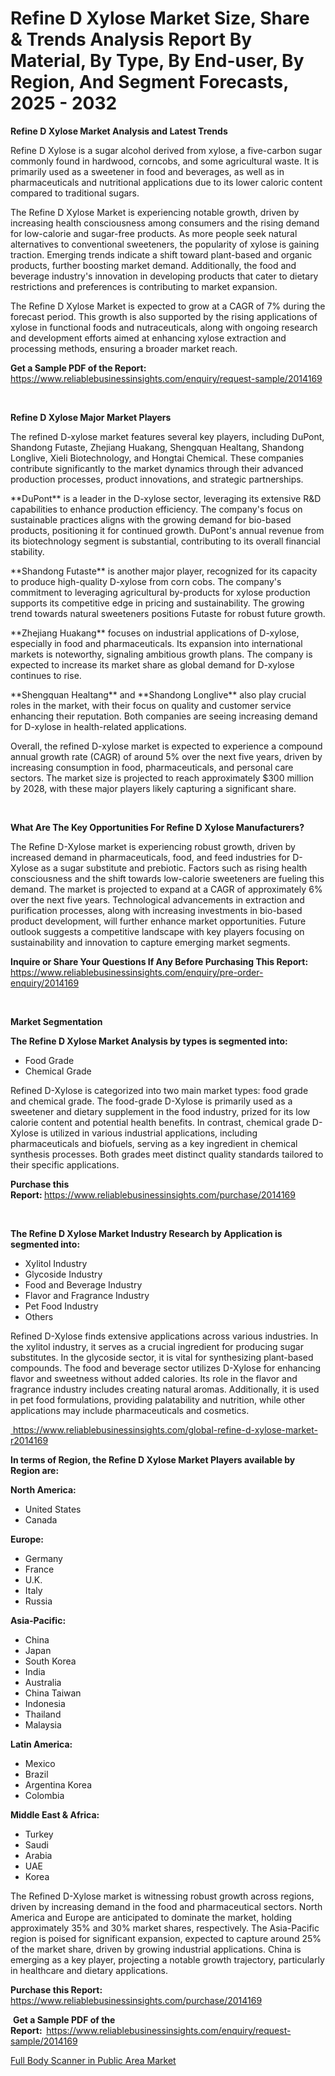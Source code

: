 <p><h1>Refine D Xylose Market Size, Share & Trends Analysis Report By Material, By Type, By End-user, By Region, And Segment Forecasts, 2025 - 2032</h1></p><p><strong>Refine D Xylose Market Analysis and Latest Trends</strong></p>
<p><p>Refine D Xylose is a sugar alcohol derived from xylose, a five-carbon sugar commonly found in hardwood, corncobs, and some agricultural waste. It is primarily used as a sweetener in food and beverages, as well as in pharmaceuticals and nutritional applications due to its lower caloric content compared to traditional sugars.</p><p>The Refine D Xylose Market is experiencing notable growth, driven by increasing health consciousness among consumers and the rising demand for low-calorie and sugar-free products. As more people seek natural alternatives to conventional sweeteners, the popularity of xylose is gaining traction. Emerging trends indicate a shift toward plant-based and organic products, further boosting market demand. Additionally, the food and beverage industry's innovation in developing products that cater to dietary restrictions and preferences is contributing to market expansion.</p><p>The Refine D Xylose Market is expected to grow at a CAGR of 7% during the forecast period. This growth is also supported by the rising applications of xylose in functional foods and nutraceuticals, along with ongoing research and development efforts aimed at enhancing xylose extraction and processing methods, ensuring a broader market reach.</p></p>
<p><strong>Get a Sample PDF of the Report:&nbsp;</strong> <a href="https://www.reliablebusinessinsights.com/enquiry/request-sample/2014169?utm_campaign=3567&utm_medium=2&utm_source=Github&utm_content=ia&utm_term=29032025&utm_id=refine-d-xylose">https://www.reliablebusinessinsights.com/enquiry/request-sample/2014169</a></p>
<p>&nbsp;</p>
<p><strong>Refine D Xylose Major Market Players</strong></p>
<p><p>The refined D-xylose market features several key players, including DuPont, Shandong Futaste, Zhejiang Huakang, Shengquan Healtang, Shandong Longlive, Xieli Biotechnology, and Hongtai Chemical. These companies contribute significantly to the market dynamics through their advanced production processes, product innovations, and strategic partnerships.</p><p>**DuPont** is a leader in the D-xylose sector, leveraging its extensive R&D capabilities to enhance production efficiency. The company's focus on sustainable practices aligns with the growing demand for bio-based products, positioning it for continued growth. DuPont's annual revenue from its biotechnology segment is substantial, contributing to its overall financial stability.</p><p>**Shandong Futaste** is another major player, recognized for its capacity to produce high-quality D-xylose from corn cobs. The company's commitment to leveraging agricultural by-products for xylose production supports its competitive edge in pricing and sustainability. The growing trend towards natural sweeteners positions Futaste for robust future growth.</p><p>**Zhejiang Huakang** focuses on industrial applications of D-xylose, especially in food and pharmaceuticals. Its expansion into international markets is noteworthy, signaling ambitious growth plans. The company is expected to increase its market share as global demand for D-xylose continues to rise.</p><p>**Shengquan Healtang** and **Shandong Longlive** also play crucial roles in the market, with their focus on quality and customer service enhancing their reputation. Both companies are seeing increasing demand for D-xylose in health-related applications.</p><p>Overall, the refined D-xylose market is expected to experience a compound annual growth rate (CAGR) of around 5% over the next five years, driven by increasing consumption in food, pharmaceuticals, and personal care sectors. The market size is projected to reach approximately $300 million by 2028, with these major players likely capturing a significant share.</p></p>
<p>&nbsp;</p>
<p><strong>What Are The Key Opportunities For Refine D Xylose Manufacturers?</strong></p>
<p><p>The Refine D-Xylose market is experiencing robust growth, driven by increased demand in pharmaceuticals, food, and feed industries for D-Xylose as a sugar substitute and prebiotic. Factors such as rising health consciousness and the shift towards low-calorie sweeteners are fueling this demand. The market is projected to expand at a CAGR of approximately 6% over the next five years. Technological advancements in extraction and purification processes, along with increasing investments in bio-based product development, will further enhance market opportunities. Future outlook suggests a competitive landscape with key players focusing on sustainability and innovation to capture emerging market segments.</p></p>
<p><strong>Inquire or Share Your Questions If Any Before Purchasing This Report:</strong> <a href="https://www.reliablebusinessinsights.com/enquiry/pre-order-enquiry/2014169?utm_campaign=3567&utm_medium=2&utm_source=Github&utm_content=ia&utm_term=29032025&utm_id=refine-d-xylose">https://www.reliablebusinessinsights.com/enquiry/pre-order-enquiry/2014169</a></p>
<p>&nbsp;</p>
<p><strong>Market Segmentation</strong></p>
<p><strong>The Refine D Xylose Market Analysis by types is segmented into:</strong></p>
<p><ul><li>Food Grade</li><li>Chemical Grade</li></ul></p>
<p><p>Refined D-Xylose is categorized into two main market types: food grade and chemical grade. The food-grade D-Xylose is primarily used as a sweetener and dietary supplement in the food industry, prized for its low calorie content and potential health benefits. In contrast, chemical grade D-Xylose is utilized in various industrial applications, including pharmaceuticals and biofuels, serving as a key ingredient in chemical synthesis processes. Both grades meet distinct quality standards tailored to their specific applications.</p></p>
<p><strong>Purchase this Report:&nbsp;</strong><a href="https://www.reliablebusinessinsights.com/purchase/2014169?utm_campaign=3567&utm_medium=2&utm_source=Github&utm_content=ia&utm_term=29032025&utm_id=refine-d-xylose">https://www.reliablebusinessinsights.com/purchase/2014169</a></p>
<p>&nbsp;</p>
<p><strong>The Refine D Xylose Market Industry Research by Application is segmented into:</strong></p>
<p><ul><li>Xylitol Industry</li><li>Glycoside Industry</li><li>Food and Beverage Industry</li><li>Flavor and Fragrance Industry</li><li>Pet Food Industry</li><li>Others</li></ul></p>
<p><p>Refined D-Xylose finds extensive applications across various industries. In the xylitol industry, it serves as a crucial ingredient for producing sugar substitutes. In the glycoside sector, it is vital for synthesizing plant-based compounds. The food and beverage sector utilizes D-Xylose for enhancing flavor and sweetness without added calories. Its role in the flavor and fragrance industry includes creating natural aromas. Additionally, it is used in pet food formulations, providing palatability and nutrition, while other applications may include pharmaceuticals and cosmetics.</p></p>
<p><a href="https://www.reliablebusinessinsights.com/global-refine-d-xylose-market-r2014169?utm_campaign=3567&utm_medium=2&utm_source=Github&utm_content=ia&utm_term=29032025&utm_id=refine-d-xylose">&nbsp;https://www.reliablebusinessinsights.com/global-refine-d-xylose-market-r2014169</a></p>
<p><strong>In terms of Region, the Refine D Xylose Market Players available by Region are:</strong></p>
<p>
    <p> <strong> North America: </strong>
        <ul>
            <li>United States</li>
            <li>Canada</li>
        </ul>
        </p> 
    <p> <strong> Europe: </strong>
        <ul>
            <li>Germany</li>
            <li>France</li>
            <li>U.K.</li>
            <li>Italy</li>
            <li>Russia</li>
        </ul>
        </p> 
    <p> <strong> Asia-Pacific: </strong>
        <ul>
            <li>China</li>
            <li>Japan</li>
            <li>South Korea</li>
            <li>India</li>
            <li>Australia</li>
            <li>China Taiwan</li>
            <li>Indonesia</li>
            <li>Thailand</li>
            <li>Malaysia</li>
        </ul>
        </p> 
    <p> <strong> Latin America: </strong>
        <ul>
            <li>Mexico</li>
            <li>Brazil</li>
            <li>Argentina Korea</li>
            <li>Colombia</li>
        </ul>
        </p> 
    <p> <strong> Middle East & Africa: </strong>
        <ul>
            <li>Turkey</li>
            <li>Saudi</li>
            <li>Arabia</li>
            <li>UAE</li>
            <li>Korea</li>
        </ul>
    </p>
    </p>
<p><p>The Refined D-Xylose market is witnessing robust growth across regions, driven by increasing demand in the food and pharmaceutical sectors. North America and Europe are anticipated to dominate the market, holding approximately 35% and 30% market shares, respectively. The Asia-Pacific region is poised for significant expansion, expected to capture around 25% of the market share, driven by growing industrial applications. China is emerging as a key player, projecting a notable growth trajectory, particularly in healthcare and dietary applications.</p></p>
<p><strong>Purchase this Report: </strong><a href="https://www.reliablebusinessinsights.com/purchase/2014169?utm_campaign=3567&utm_medium=2&utm_source=Github&utm_content=ia&utm_term=29032025&utm_id=refine-d-xylose">https://www.reliablebusinessinsights.com/purchase/2014169</a></p>
<p>&nbsp;<strong>Get a Sample PDF of the Report:&nbsp;&nbsp;</strong><a href="https://www.reliablebusinessinsights.com/enquiry/request-sample/2014169?utm_campaign=3567&utm_medium=2&utm_source=Github&utm_content=ia&utm_term=29032025&utm_id=refine-d-xylose">https://www.reliablebusinessinsights.com/enquiry/request-sample/2014169</a></p>
<p><strong></strong></p>
<p><p><a href="https://github.com/ogbadujonito22/Market-Research-Report-List-1/blob/main/full-body-scanner-in-public-area-market.md?utm_campaign=3567&utm_medium=2&utm_source=Github&utm_content=ia&utm_term=29032025&utm_id=refine-d-xylose">Full Body Scanner in Public Area Market</a></p></p>